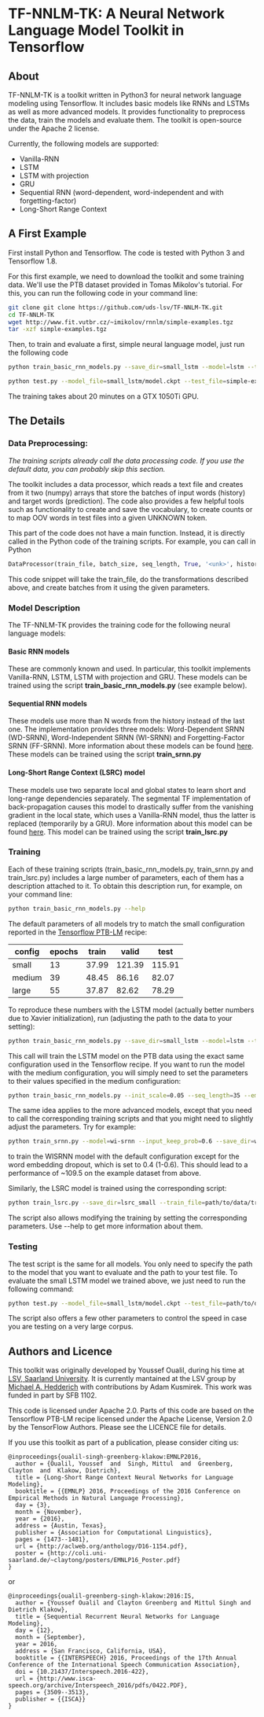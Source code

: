 # TF-NNLM-TK: A Neural Network Language Model Toolkit in Tensorflow

## About
TF-NNLM-TK is a toolkit written in Python3 for neural network language modeling using Tensorflow. It includes basic models like RNNs and LSTMs as well as more advanced models. It provides functionality to preprocess the data, train the models and evaluate them. The toolkit is open-source under the Apache 2 license.

Currently, the following models are supported:
- Vanilla-RNN
- LSTM
- LSTM with projection
- GRU
- Sequential RNN (word-dependent, word-independent and with forgetting-factor) 
- Long-Short Range Context

## A First Example
First install Python and Tensorflow. The code is tested with Python 3 and Tensorflow 1.8. 

For this first example, we need to download the toolkit and some training data. We'll use the PTB dataset provided in Tomas Mikolov's tutorial. For this, you can run the following code in your command line:

```bash
git clone git clone https://github.com/uds-lsv/TF-NNLM-TK.git
cd TF-NNLM-TK
wget http://www.fit.vutbr.cz/~imikolov/rnnlm/simple-examples.tgz
tar -xzf simple-examples.tgz
```
Then, to train and evaluate a first, simple neural language model, just run the following code
```bash
python train_basic_rnn_models.py --save_dir=small_lstm --model=lstm --train_file=simple-examples/data/ptb.train.txt --test_file=simple-examples/data/ptb.test.txt

python test.py --model_file=small_lstm/model.ckpt --test_file=simple-examples/data/ptb.test.txt
```
The training takes about 20 minutes on a GTX 1050Ti GPU.

## The Details

### Data Preprocessing:
*The training scripts already call the data processing code. If you use the default data, you can probably skip this section.*

The toolkit includes a data processor, which reads a text file and creates from it
two (numpy) arrays that store the batches of input words (history) and target words (prediction).
The code also provides a few helpful tools such as functionality to create and save the vocabulary, to create counts or to map OOV words in test files into a given UNKNOWN token. 

This part of the code does not have a main function. Instead, it is directly called in the Python code of the training scripts. For example, you can call in Python
```python
DataProcessor(train_file, batch_size, seq_length, True, '<unk>', history_size=history_size)
```
This code snippet will take the train_file, do the transformations described above, and create batches from it using the given parameters. 

### Model Description

The TF-NNLM-TK provides the training code for the following neural language models:

#### Basic RNN models
These are commonly known and used. In particular, this toolkit implements Vanilla-RNN, LSTM, 
LSTM with projection and GRU. These models can be trained using the script **train_basic_rnn_models.py** (see example below).

#### Sequential RNN models
These models use more than N words from the history instead of the last one. The implementation provides three models: Word-Dependent SRNN (WD-SRNN), Word-Independent SRNN (WI-SRNN) and Forgetting-Factor SRNN (FF-SRNN). More information about these models can be found [here](http://www.isca-speech.org/archive/Interspeech_2016/pdfs/0422.PDF). These models can be trained using the script **train_srnn.py**

#### Long-Short Range Context (LSRC) model
These models use two separate local and global states to learn short and long-range dependencies separately. The segmental TF implementation of back-propagation causes this model to drastically suffer from the vanishing gradient in the local state, which uses a Vanilla-RNN model, thus the latter is replaced (temporarily by a GRU). More information about this model can be found [here](http://www.aclweb.org/anthology/D16-1154). This model can be trained using the script **train_lsrc.py** 

### Training

Each of these training scripts (train_basic_rnn_models.py, train_srnn.py and train_lsrc.py) includes a large number of parameters, each of them has a description attached to it. To obtain this description run, for example, on your command line: 

```bash
python train_basic_rnn_models.py --help
```
The default parameters of all models try to match the small configuration reported in the [Tensorflow PTB-LM](https://github.com/tensorflow/models/blob/master/tutorials/rnn/ptb/ptb_word_lm.py) recipe:

| config | epochs | train | valid  | test
|--------|--------|-------|--------|-------
| small  | 13     | 37.99 | 121.39 | 115.91
| medium | 39     | 48.45 |  86.16 |  82.07
| large  | 55     | 37.87 |  82.62 |  78.29

To reproduce these numbers with the LSTM model (actually better numbers due to Xavier initialization), run (adjusting the path to the data to your setting):
```bash
python train_basic_rnn_models.py --save_dir=small_lstm --model=lstm --train_file=path/to/data/train.txt --test_file=path/to/data/test.txt
```

This call will train the LSTM model on the PTB data using the exact same configuration used in the Tensorflow recipe. If you want to run the model with the medium configuration, you will simply need to set the parameters to their values specified in the medium configuration:

```bash
python train_basic_rnn_models.py --init_scale=0.05 --seq_length=35 --embed_size=650 --hidden_size=650 --max_epoch=6 --num_epochs=39 --decay_rate=0.8 --batch_size=20 --input_keep_prob=0.5 --output_keep_prob=0.5 --model=lstm --save_dir=medium_lstm --train_file=path/to/data/train.txt --test_file=path/to/data/test.txt
```

The same idea applies to the more advanced models, except that you need to call the corresponding training scripts and that you might need to slightly adjust the parameters. Try for example: 

```bash
python train_srnn.py --model=wi-srnn --input_keep_prob=0.6 --save_dir=wisrnn_small_5gram --train_file=path/to/data/train.txt --test_file=path/to/data/test.txt 
```

to train the WISRNN model with the default configuration except for the word embedding dropout, which is set to 0.4 (1-0.6). This should lead to a performance of ~109.5 on the example dataset from above.

Similarly, the LSRC model is trained using the corresponding script:

```bash
python train_lsrc.py --save_dir=lsrc_small --train_file=path/to/data/train.txt --test_file=path/to/data/test.txt 
```

The script also allows modifying the training by setting the corresponding parameters. Use --help to get more information about them.

### Testing

The test script is the same for all models. You only need to specify the path to the model
that you want to evaluate and the path to your test file. To evaluate the small LSTM model we trained above, we just need to run the following command: 
```bash
python test.py --model_file=small_lstm/model.ckpt --test_file=path/to/data/test.txt 
```
The script also offers a few other parameters to control the speed in case you are testing on a very large corpus.

## Authors and Licence

This toolkit was originally developed by Youssef Oualil, during his time at [LSV, Saarland University](https://www.lsv.uni-saarland.de/). It is currently mantained at the LSV group by [Michael A. Hedderich](https://www.lsv.uni-saarland.de/?id=188) with contributions by Adam Kusmirek. This work was funded in part by SFB 1102. 

This code is licensed under Apache 2.0. Parts of this code are based on the Tensorflow PTB-LM recipe licensed under the Apache License, Version 2.0 by the TensorFlow Authors. Please see the LICENCE file for details. 

If you use this toolkit as part of a publication, please consider citing us:

```
@inproceedings{oualil-singh-greenberg-klakow:EMNLP2016,
  author = {Oualil, Youssef  and  Singh, Mittul  and  Greenberg, Clayton  and  Klakow, Dietrich},
  title = {Long-Short Range Context Neural Networks for Language Modeling},
  booktitle = {{EMNLP} 2016, Proceedings of the 2016 Conference on Empirical Methods in Natural Language Processing},
  day = {3},
  month = {November},
  year = {2016},
  address = {Austin, Texas},
  publisher = {Association for Computational Linguistics},
  pages = {1473--1481},
  url = {http://aclweb.org/anthology/D16-1154.pdf},
  poster = {http://coli.uni-saarland.de/~claytong/posters/EMNLP16_Poster.pdf}
}
```

or

```
@inproceedings{oualil-greenberg-singh-klakow:2016:IS,
  author = {Youssef Oualil and Clayton Greenberg and Mittul Singh and Dietrich Klakow},
  title = {Sequential Recurrent Neural Networks for Language Modeling},
  day = {12},
  month = {September},
  year = 2016,
  address = {San Francisco, California, USA},
  booktitle = {{INTERSPEECH} 2016, Proceedings of the 17th Annual Conference of the International Speech Communication Association},
  doi = {10.21437/Interspeech.2016-422},
  url = {http://www.isca-speech.org/archive/Interspeech_2016/pdfs/0422.PDF},
  pages = {3509--3513},
  publisher = {{ISCA}}
}
```

 


